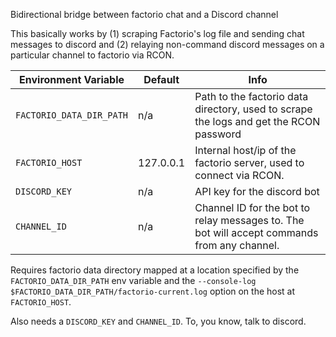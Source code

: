 Bidirectional bridge between factorio chat and a Discord channel

This basically works by (1) scraping Factorio's log file and sending chat messages to discord and (2) relaying non-command discord messages on a particular channel to factorio via RCON.

| Environment Variable     | Default   | Info                                                                                        |
|--------------------------|-----------|---------------------------------------------------------------------------------------------|
| `FACTORIO_DATA_DIR_PATH` | n/a       | Path to the factorio data directory, used to scrape the logs and get the RCON password      |
| `FACTORIO_HOST`          | 127.0.0.1 | Internal host/ip of the factorio server, used to connect via RCON.                          |
| `DISCORD_KEY`            | n/a       | API key for the discord bot                                                                 |
| `CHANNEL_ID`             | n/a       | Channel ID for the bot to relay messages to. The bot will accept commands from any channel. |

Requires factorio data directory mapped at a location specified by the `FACTORIO_DATA_DIR_PATH` env variable and the `--console-log $FACTORIO_DATA_DIR_PATH/factorio-current.log` option on the host at `FACTORIO_HOST`.

Also needs a `DISCORD_KEY` and `CHANNEL_ID`. To, you know, talk to discord.
